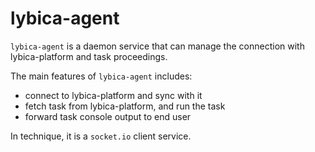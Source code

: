 # lybica-agent

`lybica-agent` is a daemon service that can manage the connection with lybica-platform and task proceedings.

The main features of `lybica-agent` includes:

* connect to lybica-platform and sync with it
* fetch task from lybica-platform, and run the task
* forward task console output to end user

In technique, it is a `socket.io` client service.
